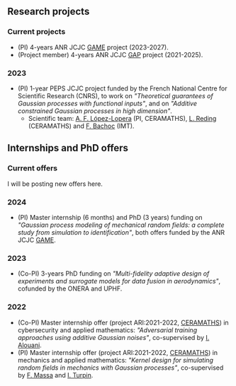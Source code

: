 ## Research projects

### Current projects
- (PI) 4-years ANR JCJC [GAME](https://anfelopera.github.io/funding/GAME) project (2023-2027).
- (Project member) 4-years ANR JCJC [GAP](https://www.math.univ-toulouse.fr/~fbachoc/ANR_GAP.html) project (2021-2025).


### 2023
- (PI) 1-year PEPS JCJC project funded by the French National Centre for Scientific Research (CNRS), to work on *"Theoretical guarantees of Gaussian processes with functional inputs"*, and on *"Additive constrained Gaussian processes in high dimension"*.
    + Scientific team: [A. F. López-Lopera](https://anfelopera.github.io/) (PI, CERAMATHS), [L. Reding](https://www.uphf.fr/ceramaths/membres/reding_lucas) (CERAMATHS) and [F. Bachoc](https://www.math.univ-toulouse.fr/~fbachoc/) (IMT).

## Internships and PhD offers

### Current offers

I will be posting new offers here.

### 2024
- (PI) Master internship (6 months) and PhD (3 years) funding on *"Gaussian process modeling of mechanical random fields: a complete study from simulation to identification"*, both offers funded by the ANR JCJC [GAME](https://anfelopera.github.io/funding/GAME).

### 2023
- (Co-PI) 3-years PhD funding on *"Multi-fidelity adaptive design of experiments and surrogate models for data fusion in aerodynamics"*, cofunded by the ONERA and UPHF.

### 2022
- (Co-PI) Master internship offer (project ARI:2021-2022, [CERAMATHS](https://www.uphf.fr/ceramaths)) in cybersecurity and applied mathematics: *"Adversarial training approaches using additive Gaussian noises"*, co-supervised by [I. Alouani](https://sites.google.com/view/ihsen-alouani).
- (PI) Master internship offer (project ARI:2021-2022, [CERAMATHS](https://www.uphf.fr/ceramaths)) in mechanics and applied mathematics: *"Kernel design for simulating random fields in mechanics with Gaussian processes"*, co-supervised by [F. Massa](https://www.uphf.fr/lamih/en/membres/massa_franck) and [I. Turpin](https://www.uphf.fr/ceramaths/en/membres/massa_turpin_isabelle).